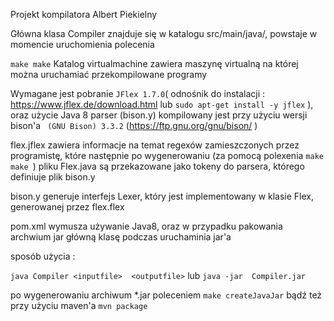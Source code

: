 Projekt kompilatora Albert Piekielny

Główna klasa Compiler znajduje się w katalogu src/main/java/, powstaje w momencie uruchomienia polecenia

`make make`
Katalog virtualmachine zawiera maszynę virtualną na której można uruchamiać przekompilowane programy 

Wymagane jest pobranie `JFlex 1.7.0`( odnośnik do instalacji : https://www.jflex.de/download.html lub `sudo apt-get install -y jflex` ), oraz użycie Java 8
parser (bison.y) kompilowany jest przy użyciu wersji bison'a ` (GNU Bison) 3.3.2` (https://ftp.gnu.org/gnu/bison/ )


flex.jflex zawiera informacje na temat regexów zamieszczonych przez programistę, które następnie po 
wygenerowaniu (za pomocą polexenia `make make `) pliku Flex.java są przekazowane jako tokeny do parsera, którego definiuje plik bison.y  

bison.y generuje interfejs Lexer, który jest implementowany w klasie Flex, generowanej przez flex.flex

pom.xml wymusza używanie Java8, oraz w przypadku pakowania archwium jar główną klasę podczas uruchaminia jar'a

sposób użycia :

`java Compiler <inputfile>  <outputfile>`
lub 
`java -jar  Compiler.jar`

po wygenerowaniu archiwum *.jar poleceniem `make createJavaJar` bądź też przy użyciu maven'a `mvn package`
